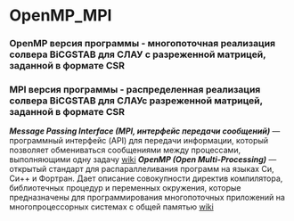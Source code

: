 # OpenMP_MPI

### OpenMP версия программы - многопоточная реализация солвера BiCGSTAB для СЛАУ с разреженной матрицей, заданной в формате CSR
### MPI версия программы - распределенная реализация солвера BiCGSTAB для СЛАУс разреженной матрицей, заданной в формате CSR  
***Message Passing Interface (MPI, интерфейс передачи сообщений)*** — программный интерфейс (API) для передачи информации, который позволяет обмениваться сообщениями между процессами, выполняющими одну задачу [wiki](https://ru.wikipedia.org/wiki/Message_Passing_Interface)
***OpenMP (Open Multi-Processing)*** — открытый стандарт для распараллеливания программ на языках Си, Си++ и Фортран. Дает описание совокупности директив компилятора, библиотечных процедур и переменных окружения, которые предназначены для программирования многопоточных приложений на многопроцессорных системах с общей памятью [wiki](https://ru.wikipedia.org/wiki/OpenMP)
